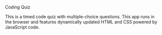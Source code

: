 Coding Quiz

 This is a timed code quiz with multiple-choice questions. This app runs in the browser and features dynamically updated HTML and CSS powered by JavaScript code.
